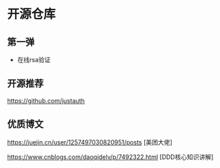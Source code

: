# 开源仓库

## 第一弹

- 在线rsa验证

## 开源推荐
https://github.com/justauth
## 优质博文

https://juejin.cn/user/1257497030820951/posts [美团大佬]

https://www.cnblogs.com/daoqidelv/p/7492322.html [DDD核心知识讲解]
